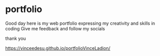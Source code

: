 # portfolio
 
Good day here is my web portfolio expressing my creativity and skills in coding
Give me feedback and
follow my socials

thank you


https://vinceedesu.github.io/portfolioVinceLadion/

